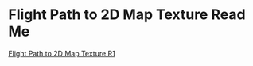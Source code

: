 Flight Path to 2D Map Texture Read Me
===


[Flight Path to 2D Map Texture R1]( http://fgx.github.io/sandbox/flightpath-to-2d-map-texture/flightpath-to-2d-map-texture-r1.html )
